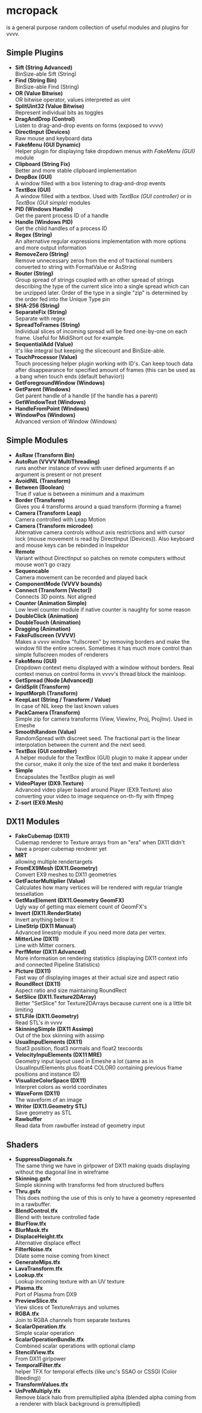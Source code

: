 mcropack
========
is a general purpose random collection of useful modules and plugins for vvvv.

Simple Plugins
-------
 - **Sift (String Advanced)**<br />
   BinSize-able Sift (String)
 - **Find (String Bin)**<br />
   BinSize-able Find (String)
 - **OR (Value Bitwise)**<br />
   OR bitwise operator, values interpreted as uint
 - **SplitUint32 (Value Bitwise)**<br />
   Represent individual bits as toggles
 - **DragAndDrop (Control)**<br />
   Listen to drag-and-drop events on forms (exposed to vvvv)
 - **DirectInput (Devices)**<br />
   Raw mouse and keyboard data
 - **FakeMenu (GUI Dynamic)**<br />
   Helper plugin for displaying fake dropdown menus with *FakeMenu (GUI)* module
 - **Clipboard (String Fix)**<br />
   Better and more stable clipboard implementation
 - **DropBox (GUI)**<br />
   A window filled with a box listening to drag-and-drop events
 - **TextBox (GUI)**<br />
   A window filled with a textbox. Used with *TextBox (GUI controller)* or in *TextBox (GUI simple)* modules
 - **PID (Windows Handle)**<br />
   Get the parent process ID of a handle
 - **Handle (Windows PID)**<br />
   Get the child handles of a process ID
 - **Regex (String)**<br />
   An alternative regular expressions implementation with more options and more output information
 - **RemoveZero (String)**<br />
   Remove unnecessary zeros from the end of fractional numbers converted to string with FormatValue or AsString
 - **Router (String)**<br />
   Group spread of strings coupled with an other spread of strings describing the type of the current slice into a single spread which can be unzipped later. Order of the type in a single "zip" is determined by the order fed into the Unique Type pin
 - **SHA-256 (String)**
 - **SeparateFix (String)**<br />
   Separate with regex
 - **SpreadToFrames (String)**<br />
   Individual slices of incoming spread will be fired one-by-one on each frame. Useful for MidiShort out for example.
 - **SequentialAdd (Value)**<br />
   It's like integral but keeping the slicecount and BinSize-able.
 - **TouchProcessor (Value)**<br />
   Touch processing helper plugin working with ID's. Can keep touch data after disappearance for specified amount of frames (this can be used as a bang when touch ends (default behavior))
 - **GetForegroundWindow (Windows)**
 - **GetParent (Windows)**<br />
   Get parent handle of a handle (if the handle has a parent)
 - **GetWindowText (Windows)**
 - **HandleFromPoint (Windows)**
 - **WindowPos (Windows)**<br />
   Advanced version of Window (Windows)

Simple Modules
-------
 - **AsRaw (Transform Bin)**
 - **AutoRun (VVVV MultiThreading)**<br />
   runs another instance of vvvv with user defined arguments if an argument is present or not present
 - **AvoidNIL (Transform)**
 - **Between (Boolean)**<br />
   True if value is between a minimum and a maximum
 - **Border (Transform)**<br />
   Gives you 4 transforms around a quad transform (forming a frame)
 - **Camera (Transform Leap)**<br />
   Camera controlled with Leap Motion
 - **Camera (Transform microdee)**<br />
   Alternative camera controls without axis restrictions and with cursor lock (mouse movement is read by DirectInput (Devices)). Also keyboard and mouse keys can be rebinded in Inspektor
  - **Remote**<br />
    Variant without DirectInput so patches on remote computers without mouse won't go crazy
  - **Sequencable**<br />
    Camera movement can be recorded and played back
 - **ComponentMode (VVVV bounds)**
 - **Connect (Transform [Vector])**<br />
   Connects 3D points. Not aligned
 - **Counter (Animation Simple)**<br />
   Low level counter module if native counter is naughty for some reason
 - **DoubleClick (Animation)**
 - **DoubleTouch (Animation)**
 - **Dragging (Animation)**
 - **FakeFullscreen (VVVV)**<br />
   Makes a vvvv window "fullscreen" by removing borders and make the window fill the entire screen. Sometimes it has much more control than simple fullscreen modes of renderers
 - **FakeMenu (GUI)**<br />
   Dropdown context menu displayed with a window without borders. Real context menus on control forms in vvvv's thread block the mainloop.
 - **GetSpread (Node [Advanced])**
 - **GridSplit (Transform)**
 - **InputMorph (Transform)**
 - **KeepLast (String / Transform / Value)**<br />
   In case of NIL keep the last known values
 - **PackCamera (Transform)**<br />
   Simple zip for camera transforms (View, ViewInv, Proj, ProjInv). Used in Emeshe
 - **SmoothRandom (Value)**<br />
  RandomSpread with discreet seed. The fractional part is the linear interpolation between the current and the next seed.
 - **TextBox (GUI controller)**<br />
   A helper module for the TextBox (GUI) plugin to make it appear under the cursor, make it only the size of the text and make it borderless
  - **Simple**<br />
   Encapsulates the TextBox plugin as well
 - **VideoPlayer (DX9.Texture)**<br />
   Advanced video player based around Player (EX9.Texture) also converting your video to image sequence on-th-fly with ffmpeg
 - **Z-sort (EX9.Mesh)**

DX11 Modules
------------

 - **FakeCubemap (DX11)**<br />
   Cubemap renderer to Texture arrays from an "era" when DX11 didn't have a proper cubemap renderer yet
  - **MRT**<br />
   allowing multiple rendertargets
 - **FromEX9Mesh (DX11.Geometry)**<br />
   Convert EX9 meshes to DX11 geometries
 - **GetFactorMultiplier (Value)**<br />
   Calculates how many vertices will be rendered with regular triangle tessellation
 - **GetMaxElement (DX11.Geometry GeomFX)**<br />
   Ugly way of getting max element count of GeomFX's
 - **Invert (DX11.RenderState)**<br />
   Invert anything below it
 - **LineStrip (DX11 Manual)**<br />
   Advanced linestrip module if you need more data per vertex.
 - **MitterLine (DX11)**<br />
   Line with Mitter corners.
 - **PerfMeter (DX11 Advanced)**<br />
   More information on rendering statistics (displaying DX11 context info and connected Pipeline Statistics)
 - **Picture (DX11)**<br />
   Fast way of displaying images at their actual size and aspect ratio
 - **RoundRect (DX11)**<br />
   Aspect ratio and size maintaining RoundRect
 - **SetSlice (DX11.Texture2DArray)**<br />
   Better "SetSlice" for Texture2DArrays because current one is a little bit limiting
 - **STLFile (DX11.Geometry)**<br />
   Read STL's in vvvv
 - **SkinningSimple (DX11 Assimp)**<br />
   Out of the box skinning with assimp
 - **UsualInpuElements (DX11)**<br />
   float3 position, float3 normals and float2 texcoords
 - **VelocityInpuElements (DX11 MRE)**<br />
   Geometry input layout used in Emeshe a lot (same as in UsualInputElements plus float4 COLOR0 containing previous frame positions and instance ID)
 - **VisualizeColorSpace (DX11)**<br />
   Interpret colors as world coordinates
 - **WaveForm (DX11)**<br />
   The waveform of an image
 - **Writer (DX11.Geometry STL)**<br />
   Save geometry as STL
  - **Rawbuffer**<br />
    Read data from rawbuffer instead of geometry input

Shaders
-------

 - **SuppressDiagonals.fx**<br />
   The same thing we have in girlpower of DX11 making quads displaying without the diagonal line in wireframe
 - **Skinning.gsfx**<br />
   Simple skinning with transforms fed from structured buffers
 - **Thru.gsfx**<br />
   This does nothing the use of this is only to have a geometry represented in a rawbuffer.
 - **BlendControl.tfx**<br />
   Blend with texture controlled fade
 - **BlurFlow.tfx**
 - **BlurMask.tfx**
 - **DisplaceHeight.tfx**<br />
   Alternative displace effect
 - **FilterNoise.tfx**<br />
   Dilate some noise coming from kinect
 - **GenerateMips.tfx**
 - **LavaTransform.tfx**
 - **Lookup.tfx**<br />
   Lookup incoming texture with an UV texture
 - **Plasma.tfx**<br />
   Port of Plasma from DX9
 - **PreviewSlice.tfx**<br />
   View slices of TextureArrays and volumes
 - **RGBA.tfx**<br />
   Join to RGBA channels from separate textures
 - **ScalarOperation.tfx**<br />
   Simple scalar operation
 - **ScalarOperationBundle.tfx**<br />
   Combined scalar operations with optional clamp
 - **StencilView.tfx**<br />
   From DX11 girlpower
 - **TemporalFilter.tfx**<br />
   helper TFX for temporal effects (like unc's SSAO or CSSGI (Color Bleeding))
 - **TransformValues.tfx**
 - **UnPreMultiply.tfx**<br />
   Remove black halo from premultiplied alpha (blended alpha coming from a renderer with black background is premultiplied)

